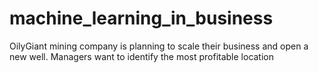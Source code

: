 # machine_learning_in_business

OilyGiant mining company is planning to scale their business and open a new well. Managers want to identify the most profitable location
